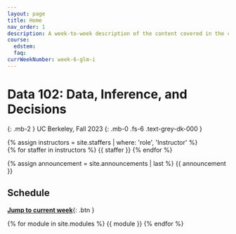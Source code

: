 ```yaml
---
layout: page
title: Home
nav_order: 1
description: A week-to-week description of the content covered in the course.
course:
  edstem: 
  faq: 
currWeekNumber: week-6-glm-i
---
```


# Data 102: Data, Inference, and Decisions

{: .mb-2 }
UC Berkeley, Fall 2023
{: .mb-0 .fs-6 .text-grey-dk-000 }


<!-- [Ed](https://edstem.org/){:target="_blank" .btn .btn-ed .mr-1 }
[Datahub](http://data102.datahub.berkeley.edu/){:target="_blank" .btn .btn-datahub .mr-1 }
[Gradescope](https://www.gradescope.com/){:target="_blank" .btn .btn-gradescope .mr-1 }
[Extenuating Circumstances](https://forms.gle/GRREdhkik6bKm9bJA){:target="_blank .btn .btn-blue .mr-1} -->

<div>
{% assign instructors = site.staffers | where: 'role', 'Instructor' %}
  <div class="role">
    {% for staffer in instructors %}
    {{ staffer }}
    {% endfor %}
  </div>
</div>

<!-- {: .highlight }
> Welcome to Data 102!  -->
{% assign announcement = site.announcements | last %}
{{ announcement }}


<a name="schedule"></a>
## Schedule
[**Jump to current week**](#{{page.currWeekNumber}}){: .btn }

{% for module in site.modules %}
{{ module }}
{% endfor %}

<!-- <script src="resources/assets/darkmode.js"></script>
<script>
  const toggleDarkMode = document.querySelector('.js-toggle-dark-mode');

  jtd.addEvent(toggleDarkMode, 'click', function(){
    if (jtd.getTheme() === 'custom_dark') {
      jtd.setTheme('light');
      localStorage.setItem("darkMode", 0);
      toggleDarkMode.innerHTML = "Toggle Dark Mode";
      toggleDarkMode.classList.add('dm-btn');
        toggleDarkMode.classList.remove('dm-dark-btn');
    } else {
      jtd.setTheme('custom_dark');
      localStorage.setItem("darkMode", 1);
      toggleDarkMode.innerHTML = "Return to the Light";
      toggleDarkMode.classList.add('dm-dark-btn');
      toggleDarkMode.classList.remove('dm-btn');
    }
  });

    window.addEventListener("DOMContentLoaded", (event) => {
      onLoad();
  });
</script> -->

